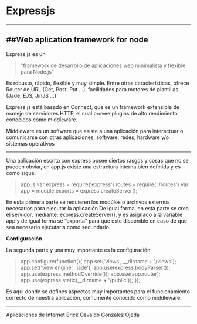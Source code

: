 Expressjs
===================
----------

##Web aplication framework  for node
-------------

Espress.js es un 
>"framework de desarrollo de aplicaciones web minimalista y flexible para Node.js"

Es robusto, rápido, flexible y muy simple. Entre otras características, ofrece Router de URL (Get, Post, Put …), facilidades para motores de plantillas (Jade, EJS, JinJS …)

Express.js está basado en Connect, que es un framework extensible de manejo de servidores HTTP, el cual provee plugins de alto rendimiento conocidos como middleware.

Middleware es un software que asiste a una aplicación para interactuar o comunicarse con otras aplicaciones, software, redes, hardware y/o sistemas operativos
______________________

Una aplicación escrita con express posee ciertos rasgos y cosas que no se pueden obviar, en app.js existe una estructura interna bien definida y es como sigue:

> app.js
var express = require('express')
 routes = require('./routes')
 var app = module.exports = express.createServer();

En esta primera parte se requieren los modúlos o archivos externos necesarios para ejecutar la aplicación
De igual forma, en esta parte se crea el servidor, mediante: express.createServer(), y es asignado a la variable app y de igual forma se “exporta” para que este disponible en caso de que sea necesario ejecutarla como secundario.

**Configuración**

La segunda parte y una muy importante es la configuración:

> app.configure(function(){
  app.set('views', __dirname + '/views');
  app.set('view engine', 'jade');
  app.use(express.bodyParser());
  app.use(express.methodOverride());
  app.use(app.router);
  app.use(express.static(__dirname + '/public'));
});

Es aqui donde se defines aspectos muy importantes para el funcionamiento correcto de nuestra aplicación, comumente conocido como middleware.
____________________

Aplicaciones de Internet
Erick Osvaldo Gonzalez Ojeda

[1]: http://www.nodehispano.com/2012/01/express-el-framework-web-para-nodejs/ "Nodehispano"
[2]: http://www.solucionex.com/blog/expressjs-un-framework-para-nodejs "Solucionex"